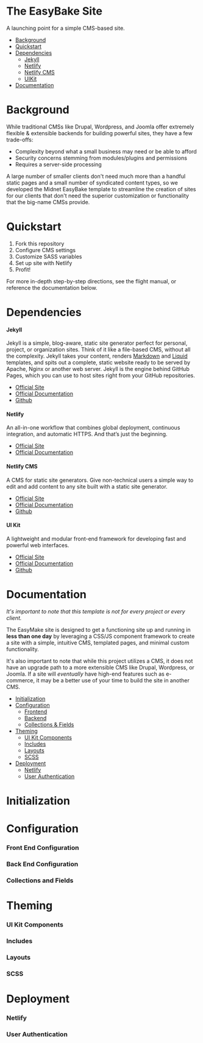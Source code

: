 The EasyBake Site
=================
A launching point for a simple CMS-based site.

* [Background](#background)
* [Quickstart](#quickstart)
* [Dependencies](#dependencies)
  * [Jekyll](#jekyll)
  * [Netlify](#netlify)
  * [Netlify CMS](#netlify-cms)
  * [UIKit](#ui-kit)
* [Documentation](#documentation)

Background
==========
While traditional CMSs like Drupal, Wordpress, and Joomla offer extremely flexible & extensible backends for building powerful sites, they have a few trade-offs:
- Complexity beyond what a small business may need or be able to afford
- Security concerns stemming from modules/plugins and permissions
- Requires a server-side processing

A large number of smaller clients don't need much more than a handful static pages and a small number of syndicated content types, so we developed the Midnet EasyBake template to streamline the creation of sites for our clients that don't need the superior customization or functionality that the big-name CMSs provide.

Quickstart
==========
1) Fork this repository
2) Configure CMS settings
3) Customize SASS variables
4) Set up site with Netlify
5) Profit!

For more in-depth step-by-step directions, see the flight manual, or reference the documentation below.

Dependencies
============
#### Jekyll
Jekyll is a simple, blog-aware, static site generator perfect for personal, project, or organization sites. Think of it like a file-based CMS, without all the complexity. Jekyll takes your content, renders [Markdown](https://www.markdownguide.org/cheat-sheet) and [Liquid](https://shopify.github.io/liquid/) templates, and spits out a complete, static website ready to be served by Apache, Nginx or another web server. Jekyll is the engine behind GitHub Pages, which you can use to host sites right from your GitHub repositories.

- [Official Site](https://jekyllrb.com/)
- [Official Documentation](https://jekyllrb.com/docs/)
- [Github](https://github.com/jekyll/jekyll)

#### Netlify
An all-in-one workflow that combines global deployment, continuous integration, and automatic HTTPS. And that’s just the beginning.

- [Official Site](https://www.netlify.com/)
- [Official Documentation](https://www.netlify.com/docs/)

#### Netlify CMS
A CMS for static site generators. Give non-technical users a simple way to edit and add content to any site built with a static site generator.


- [Official Site](https://www.netlifycms.org)
- [Official Documentation](https://www.netlifycms.org/docs/intro/)
- [Github](https://github.com/netlify/netlify-cms)

#### UI Kit
A lightweight and modular front-end framework
for developing fast and powerful web interfaces.

- [Official Site](https://getuikit.com/)
- [Official Documentation](https://getuikit.com/docs/)
- [Github](https://github.com/uikit/uikit)

Documentation
=============

*It's important to note that this template is not for every project or every client.*

The EasyMake site is designed to get a functioning site up and running in **less than one day** by leveraging a CSS/JS component framework to create a site with a simple, intuitive CMS, templated pages, and minimal custom functionality.

It's also important to note that while this project utilizes a CMS, it does not have an upgrade path to a more extensible CMS like Drupal, Wordpress, or Joomla. If a site will *eventually* have high-end features such as e-commerce, it may be a better use of your time to build the site in another CMS.

- [Initialization](#starting-a-new-project)
- [Configuration](#configuration)
  - [Frontend](#front-end-configuration)
  - [Backend](#back-end-configuration)
  - [Collections & Fields](#collections-and-fields)
- [Theming](#theming)
  - [UI Kit Components](#ui-kit-components)
  - [Includes](#includes)
  - [Layouts](#layouts)
  - [SCSS](#scss)
- [Deployment](#deployment)
  - [Netlify](#netlify)
  - [User Authentication](#user-authentication)

Initialization
==============

Configuration
=============

### Front End Configuration

### Back End Configuration

### Collections and Fields

Theming
=======

### UI Kit Components

### Includes

### Layouts

### SCSS

Deployment
==========

### Netlify

### User Authentication
